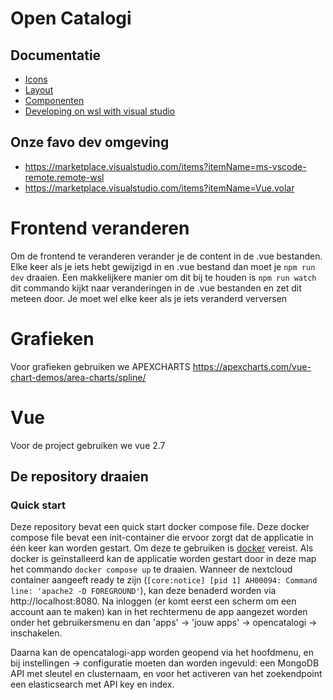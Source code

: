 # Open Catalogi

## Documentatie

- [Icons](https://pictogrammers.com/library/mdi/)
- [Layout](https://docs.nextcloud.com/server/latest/developer_manual/design/layout.html)
- [Componenten](https://nextcloud-vue-components.netlify.app/)
- [Developing on wsl with visual studio](https://code.visualstudio.com/docs/remote/wsl)

## Onze favo dev omgeving

- https://marketplace.visualstudio.com/items?itemName=ms-vscode-remote.remote-wsl
- https://marketplace.visualstudio.com/items?itemName=Vue.volar

# Frontend veranderen
Om de frontend te veranderen verander je de content in de .vue bestanden.
Elke keer als je iets hebt gewijzigd in en .vue bestand dan moet je `npm run dev` draaien. Een makkelijkere manier om dit bij te houden is `npm run watch` dit commando kijkt naar veranderingen in de .vue bestanden en zet dit meteen door.
Je moet wel elke keer als je iets veranderd verversen

# Grafieken
Voor grafieken gebruiken we APEXCHARTS
https://apexcharts.com/vue-chart-demos/area-charts/spline/

# Vue
Voor de project gebruiken we vue 2.7
## De repository draaien
### Quick start
Deze repository bevat een quick start docker compose file. Deze docker compose file bevat een init-container die ervoor zorgt dat de applicatie in één keer kan worden gestart. Om deze te gebruiken is [docker](https://docker.com) vereist. Als docker is geïnstalleerd kan de applicatie worden gestart door in deze map het commando `docker compose up` te draaien.
Wanneer de nextcloud container aangeeft ready te zijn (`[core:notice] [pid 1] AH00094: Command line: 'apache2 -D FOREGROUND'`), kan deze benaderd worden via http://localhost:8080. Na inloggen (er komt eerst een scherm om een account aan te maken) kan in het rechtermenu de app aangezet worden onder het gebruikersmenu en dan 'apps' -> 'jouw apps' -> opencatalogi -> inschakelen.

Daarna kan de opencatalogi-app worden geopend via het hoofdmenu, en bij instellingen -> configuratie moeten dan worden ingevuld: een MongoDB API met sleutel en clusternaam, en voor het activeren van het zoekendpoint een elasticsearch met API key en index.